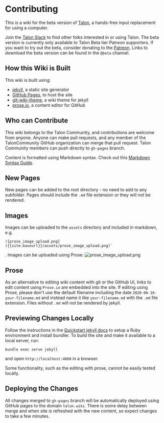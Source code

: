 # Contributing
This is a wiki for the beta version of [Talon](https://talonvoice.com/), a hands-free input replacement for using a computer.

Join the [Talon Slack](https://talonvoice.com/chat) to find other folks interested in or using Talon. The beta version is currently only available to Talon Beta tier Patreon supporters. If you want to try out the beta, consider donating to the [Patreon](https://www.patreon.com/lunixbochs). Links to download the beta version can be found in the `@beta` channel.

## How this Wiki is Built

This wiki is built using:
- [jekyll](https://jekyllrb.com/docs/), a static site generator
- [GitHub Pages](https://jekyllrb.com/docs/github-pages/), to host the site
- [git-wiki-theme](https://github.com/Drassil/git-wiki-theme), a wiki theme for jekyll
- [prose.io](https://github.com/prose/prose), a content editor for GitHub

## Who can Contribute
This wiki belongs to the Talon Community, and contributions are welcome from anyone. Anyone can make pull requests, and any member of the TalonCommunity GitHub organization can merge that pull request. Talon Community members can push directly to `gh-pages` branch.

Content is formatted using Markdown syntax. Check out this [Markdown Syntax Guide](https://guides.github.com/pdfs/markdown-cheatsheet-online.pdf).

## New Pages
New pages can be added to the root directory - no need to add to any subfolder. Pages should include the `.md` file extension or they will not be rendered.

## Images
Images can be uploaded to the `assets` directory and included in markdown, e.g.

```
![prose_image_upload.png]({{site.baseurl}}/assets/prose_image_upload.png)`
```

. Images can be uploaded using Prose:
![prose_image_upload.png]({{site.baseurl}}/assets/prose_image_upload.png)

## Prose
As an alternative to editing wiki content with git or the GitHub UI, links to edit content using `Prose.io` are embedded into the site. If editing using Prose, please don't use the default filename including the date `2020-06-16-your-filename.md` and instead name it like `your-filename.md` with the `.md` file extension. Files without `.md` will not be rendered by jekyll.

## Previewing Changes Locally
Follow the instructions in the [Quickstart jekyll docs](https://jekyllrb.com/docs/) to setup a Ruby environment and install bundler.  To build the site and make it available to a local server, run:

```
bundle exec serve jekyll
```

and open `http://localhost:4000` in a browser.

Some functionality, such as the editing with prose, cannot be easily tested locally.

## Deploying the Changes
All changes merged to `gh-pages` branch will be automatically deployed using GitHub pages to the domain `talon.wiki`. There is some delay between merge and when site is refreshed with the new content, so expect changes to take a few minutes.
